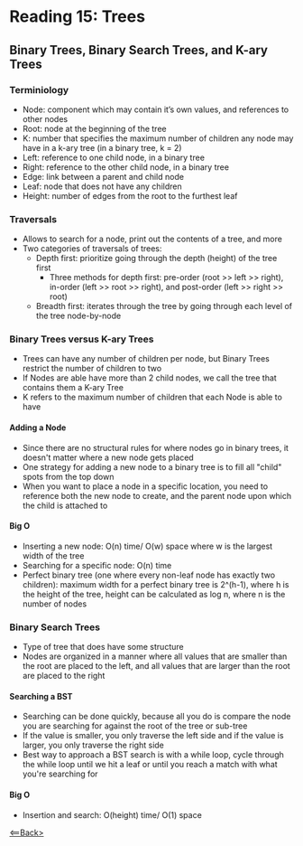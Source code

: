 # Reading 15: Trees

## Binary Trees, Binary Search Trees, and K-ary Trees

### Terminiology
- Node: component which may contain it’s own values, and references to other nodes
- Root: node at the beginning of the tree
- K: number that specifies the maximum number of children any node may have in a k-ary tree (in a binary tree, k = 2)
- Left: reference to one child node, in a binary tree
- Right: reference to the other child node, in a binary tree
- Edge: link between a parent and child node
- Leaf: node that does not have any children
- Height: number of edges from the root to the furthest leaf

### Traversals
- Allows to search for a node, print out the contents of a tree, and more
- Two categories of traversals of trees:
  - Depth first: prioritize going through the depth (height) of the tree first
    - Three methods for depth first: pre-order (root >> left >> right), in-order (left >> root >> right), and post-order (left >> right >> root)
  - Breadth first: iterates through the tree by going through each level of the tree node-by-node

### Binary Trees versus K-ary Trees
- Trees can have any number of children per node, but Binary Trees restrict the number of children to two
- If Nodes are able have more than 2 child nodes, we call the tree that contains them a K-ary Tree
- K refers to the maximum number of children that each Node is able to have

#### Adding a Node
- Since there are no structural rules for where nodes go in binary trees, it doesn't matter where a new node gets placed
- One strategy for adding a new node to a binary tree is to fill all "child" spots from the top down
- When you want to place a node in a specific location, you need to reference both the new node to create, and the parent node upon which the child is attached to

#### Big O
- Inserting a new node: O(n) time/ O(w) space where w is the largest width of the tree
- Searching for a specific node: O(n) time
- Perfect binary tree (one where every non-leaf node has exactly two children): maximum width for a perfect binary tree is 2^(h-1), where h is the height of the tree, height can be calculated as log n, where n is the number of nodes

### Binary Search Trees
- Type of tree that does have some structure
- Nodes are organized in a manner where all values that are smaller than the root are placed to the left, and all values that are larger than the root are placed to the right

#### Searching a BST
- Searching can be done quickly, because all you do is compare the node you are searching for against the root of the tree or sub-tree
- If the value is smaller, you only traverse the left side and if the value is larger, you only traverse the right side
- Best way to approach a BST search is with a while loop, cycle through the while loop until we hit a leaf or until you reach a match with what you're searching for

#### Big O
- Insertion and search: O(height) time/ O(1) space

[<==Back>](../README.md)